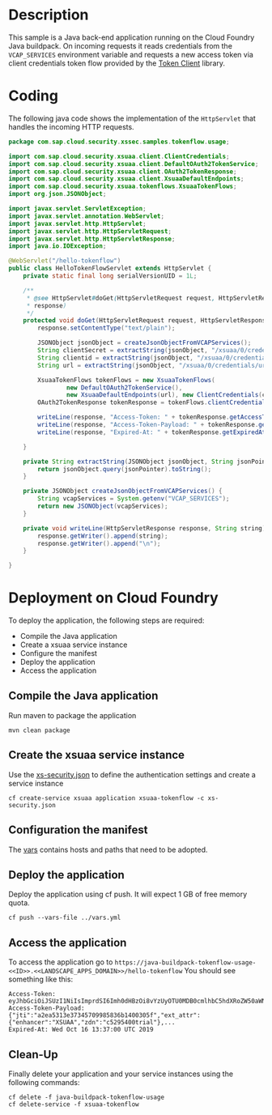 # Description
This sample is a Java back-end application running on the Cloud Foundry Java buildpack. On incoming requests it reads 
credentials from the `VCAP_SERVICES` environment  variable and requests a new access token via client credentials token
flow provided by the [Token Client](../../token-client/) library.

# Coding

The following java code shows the implementation of the `HttpServlet` that handles the incoming HTTP requests.
```java
package com.sap.cloud.security.xssec.samples.tokenflow.usage;

import com.sap.cloud.security.xsuaa.client.ClientCredentials;
import com.sap.cloud.security.xsuaa.client.DefaultOAuth2TokenService;
import com.sap.cloud.security.xsuaa.client.OAuth2TokenResponse;
import com.sap.cloud.security.xsuaa.client.XsuaaDefaultEndpoints;
import com.sap.cloud.security.xsuaa.tokenflows.XsuaaTokenFlows;
import org.json.JSONObject;

import javax.servlet.ServletException;
import javax.servlet.annotation.WebServlet;
import javax.servlet.http.HttpServlet;
import javax.servlet.http.HttpServletRequest;
import javax.servlet.http.HttpServletResponse;
import java.io.IOException;

@WebServlet("/hello-tokenflow")
public class HelloTokenFlowServlet extends HttpServlet {
	private static final long serialVersionUID = 1L;

	/**
	 * @see HttpServlet#doGet(HttpServletRequest request, HttpServletResponse
	 * response)
	 */
	protected void doGet(HttpServletRequest request, HttpServletResponse response) throws IOException {
		response.setContentType("text/plain");

		JSONObject jsonObject = createJsonObjectFromVCAPServices();
		String clientSecret = extractString(jsonObject, "/xsuaa/0/credentials/clientsecret");
		String clientid = extractString(jsonObject, "/xsuaa/0/credentials/clientid");
		String url = extractString(jsonObject, "/xsuaa/0/credentials/url");

		XsuaaTokenFlows tokenFlows = new XsuaaTokenFlows(
				new DefaultOAuth2TokenService(),
				new XsuaaDefaultEndpoints(url), new ClientCredentials(clientid, clientSecret));
		OAuth2TokenResponse tokenResponse = tokenFlows.clientCredentialsTokenFlow().execute();

		writeLine(response, "Access-Token: " + tokenResponse.getAccessToken());
		writeLine(response, "Access-Token-Payload: " + tokenResponse.getDecodedAccessToken().getPayload());
		writeLine(response, "Expired-At: " + tokenResponse.getExpiredAtDate());

	}

	private String extractString(JSONObject jsonObject, String jsonPointer) {
		return jsonObject.query(jsonPointer).toString();
	}

	private JSONObject createJsonObjectFromVCAPServices() {
		String vcapServices = System.getenv("VCAP_SERVICES");
		return new JSONObject(vcapServices);
	}

	private void writeLine(HttpServletResponse response, String string) throws IOException {
		response.getWriter().append(string);
		response.getWriter().append("\n");
	}

}
```

# Deployment on Cloud Foundry
To deploy the application, the following steps are required:
- Compile the Java application
- Create a xsuaa service instance
- Configure the manifest
- Deploy the application
- Access the application

## Compile the Java application
Run maven to package the application
```shell
mvn clean package
```

## Create the xsuaa service instance
Use the [xs-security.json](./xs-security.json) to define the authentication settings and create a service instance
```shell
cf create-service xsuaa application xsuaa-tokenflow -c xs-security.json
```

## Configuration the manifest
The [vars](../vars.yml) contains hosts and paths that need to be adopted.

## Deploy the application
Deploy the application using cf push. It will expect 1 GB of free memory quota.

```shell
cf push --vars-file ../vars.yml
```

## Access the application
To access the application go to `https://java-buildpack-tokenflow-usage-<<ID>>.<<LANDSCAPE_APPS_DOMAIN>>/hello-tokenflow`
You should see something like this:
```
Access-Token: eyJhbGciOiJSUzI1NiIsImprdSI6Imh0dHBzOi8vYzUyOTU0MDB0cmlhbC5hdXRoZW50aWN...
Access-Token-Payload: {"jti":"a2ea5313e37345709985836b1400305f","ext_attr":{"enhancer":"XSUAA","zdn":"c5295400trial"},...
Expired-At: Wed Oct 16 13:37:00 UTC 2019
```

## Clean-Up

Finally delete your application and your service instances using the following commands:
```
cf delete -f java-buildpack-tokenflow-usage
cf delete-service -f xsuaa-tokenflow
```
